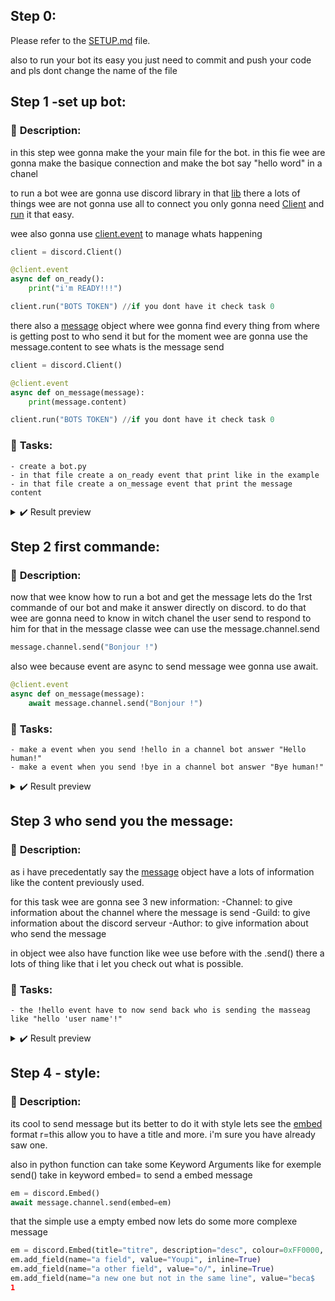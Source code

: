 
## Step 0:

Please refer to the [SETUP.md](./SETUP.md) file.

also to run your bot its easy you just need to commit and push your code and pls dont change the name of the file

## Step 1 -set up bot:

### 📑 **Description**:

in this step wee gonna make the your main file for the bot.
in this fie wee are gonna make the basique connection and make the bot say "hello word" in a chanel

to run a bot wee are gonna use discord library in that [lib](https://discordpy.readthedocs.io/en/latest/index.html) there a lots of things wee are not gonna use all to connect you only gonna need [Client](https://discordpy.readthedocs.io/en/latest/api.html?#discord.Client) and [run](https://discordpy.readthedocs.io/en/latest/api.html?#discord.Client.run) it that easy.

wee also gonna use [client.event](https://discordpy.readthedocs.io/en/latest/api.html?#discord.Client.event) to manage whats happening

```py
client = discord.Client()

@client.event
async def on_ready():
    print("i'm READY!!!")

client.run("BOTS TOKEN") //if you dont have it check task 0
```

there also a [message](https://discordpy.readthedocs.io/en/latest/api.html?#message) object where wee gonna find every thing from where is getting post to who send it but for the moment wee are gonna use the message.content to see whats is the message send

```py
client = discord.Client()

@client.event
async def on_message(message):
    print(message.content)

client.run("BOTS TOKEN") //if you dont have it check task 0
```

### 📌 **Tasks**:

    - create a bot.py
    - in that file create a on_ready event that print like in the example
    - in that file create a on_message event that print the message content

<details> 
<summary>✔️ Result preview</summary>
<p>import discord
import asyncio

client = discord.Client()

@client.event
async def on_ready():
    print("Capitaine Salamèche à l’écoute !")

@client.event
async def on_message(message):
    print(message.content)


client.run("VOTRE_TOKEN")</p>
</details>

## Step 2 first commande:

### 📑 **Description**:

now that wee know how to run a bot and get the message lets do the 1rst commande of our bot and make it answer directly on discord.
to do that wee are gonna need to know in witch chanel the user send to respond to him for that in the message classe wee can use the message.channel.send

```py
message.channel.send("Bonjour !")
```

also wee because event are async to send message wee gonna use await.

```py
@client.event
async def on_message(message):
    await message.channel.send("Bonjour !")

```


### 📌 **Tasks**:

    - make a event when you send !hello in a channel bot answer "Hello human!"
    - make a event when you send !bye in a channel bot answer "Bye human!"

<details> 
<summary>✔️ Result preview</summary>
<p>
@client.event
async def on_message(message):
    if message.content == "!hello":
        await message.channel.send("Hello humain !")
    if message.content == "!bye":
        await message.channel.send("Bye human!")
</p>
</details>

## Step 3 who send you the message:

### 📑 **Description**:

as i have precedentatly say the [message](https://discordpy.readthedocs.io/en/latest/api.html?#message) object have a lots of information like the content previously used. 

for this task wee are gonna see 3 new information:
    -Channel: to give information about the channel where the message is send 
    -Guild: to give information about the discord serveur
    -Author: to give information about who send the message

in object wee also have function like wee use before with the .send() there a lots of thing like that i let you check out what is possible.

### 📌 **Tasks**:

    - the !hello event have to now send back who is sending the masseag like "hello 'user name'!"

<details> 
<summary>✔️ Result preview</summary>
<p>
async def on_message(message):
    if message.content == "!hello":
        await message.channel.send("Hello"+message.Author.name+"!")
</p>
</details>

## Step 4 - style:

### 📑 **Description**:

its cool to send message but its better to do it with style lets see the [embed](https://discordpy.readthedocs.io/en/latest/api.html?#discord.Embed) format r=this allow you to have a title and more. i'm sure you have already saw one.

also in python function can take some Keyword Arguments like for exemple send() take in keyword embed= to send a embed message

```py
em = discord.Embed()
await message.channel.send(embed=em)
```

that the simple use a empty embed now lets do some more complexe message
```py
em = discord.Embed(title="titre", description="desc", colour=0xFF0000, timestamp=message.created_at)
em.add_field(name="a field", value="Youpi", inline=True)
em.add_field(name="a other field", value="o/", inline=True)
em.add_field(name="a new one but not in the same line", value="beca$
1
